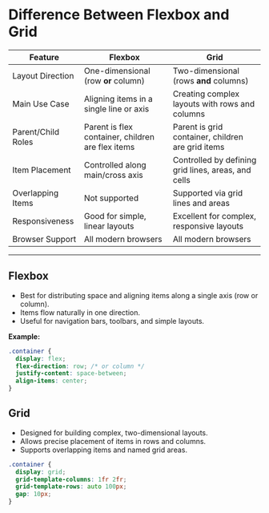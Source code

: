 # Difference Between Flexbox and Grid

| Feature            | Flexbox                                 | Grid                                 |
|--------------------|-----------------------------------------|--------------------------------------|
| Layout Direction   | One-dimensional (row **or** column)     | Two-dimensional (rows **and** columns)|
| Main Use Case      | Aligning items in a single line or axis | Creating complex layouts with rows and columns |
| Parent/Child Roles | Parent is flex container, children are flex items | Parent is grid container, children are grid items |
| Item Placement     | Controlled along main/cross axis        | Controlled by defining grid lines, areas, and cells |
| Overlapping Items  | Not supported                           | Supported via grid lines and areas   |
| Responsiveness     | Good for simple, linear layouts         | Excellent for complex, responsive layouts |
| Browser Support    | All modern browsers                     | All modern browsers                  |

---

## Flexbox

- Best for distributing space and aligning items along a single axis (row or column).
- Items flow naturally in one direction.
- Useful for navigation bars, toolbars, and simple layouts.

**Example:**
```css
.container {
  display: flex;
  flex-direction: row; /* or column */
  justify-content: space-between;
  align-items: center;
}
```
## Grid

- Designed for building complex, two-dimensional layouts.
- Allows precise placement of items in rows and columns.
- Supports overlapping items and named grid areas.

```css
.container {
  display: grid;
  grid-template-columns: 1fr 2fr;
  grid-template-rows: auto 100px;
  gap: 10px;
}
```